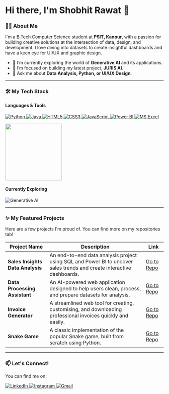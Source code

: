 # Hi there, I'm Shobhit Rawat 👋


### 👨‍💻 About Me

I'm a B.Tech Computer Science student at **PSIT, Kanpur**, with a passion for building creative solutions at the intersection of data, design, and development. I love diving into datasets to create insightful dashboards and have a keen eye for UI/UX and graphic design.

- 🌱 I’m currently exploring the world of **Generative AI** and its applications.
- 🔭 I’m focused on building my latest project, **JURIS AI**.
- 💬 Ask me about **Data Analysis, Python, or UI/UX Design**.

---

### 🛠️ My Tech Stack

#### Languages & Tools
<p align="left">
  <a href="https://www.python.org" target="_blank"> <img src="https://img.shields.io/badge/Python-3776AB?style=for-the-badge&logo=python&logoColor=white" alt="Python"/> </a>
  <a href="https://www.java.com" target="_blank"> <img src="https://img.shields.io/badge/Java-ED8B00?style=for-the-badge&logo=openjdk&logoColor=white" alt="Java"/> </a>
  <a href="https://developer.mozilla.org/en-US/docs/Web/HTML" target="_blank"> <img src="https://img.shields.io/badge/HTML5-E34F26?style=for-the-badge&logo=html5&logoColor=white" alt="HTML5"/> </a>
  <a href="https://developer.mozilla.org/en-US/docs/Web/CSS" target="_blank"> <img src="https://img.shields.io/badge/CSS3-1572B6?style=for-the-badge&logo=css3&logoColor=white" alt="CSS3"/> </a>
  <a href="https://developer.mozilla.org/en-US/docs/Web/JavaScript" target="_blank"> <img src="https://img.shields.io/badge/JavaScript-F7DF1E?style=for-the-badge&logo=javascript&logoColor=black" alt="JavaScript"/> </a>
  <a href="https://powerbi.microsoft.com/" target="_blank"> <img src="https://img.shields.io/badge/Power_BI-F2C811?style=for-the-badge&logo=powerbi&logoColor=black" alt="Power BI"/> </a>
  <a href="https://www.microsoft.com/en-us/microsoft-365/excel" target="_blank"> <img src="https://img.shields.io/badge/Microsoft_Excel-217346?style=for-the-badge&logo=microsoftexcel&logoColor=white" alt="MS Excel"/> </a>
</p>

<p align="left">
  <a href="https://github.com/im-shobhit">
    <img height="180em" src="https://github-readme-stats.vercel.app/api/top-langs/?username=im-shobhit&layout=compact&langs_count=8&theme=radical"/>
  </a>
</p>

#### Currently Exploring
<p align="left">
  <img src="https://img.shields.io/badge/Generative_AI-8A2BE2?style=for-the-badge&logo=openai&logoColor=white" alt="Generative AI"/>
</p>

---

### ✨ My Featured Projects

Here are a few projects I'm proud of. You can find more on my repositories tab!

| Project Name | Description | Link |
|--------------|-------------|------|
| **Sales Insights Data Analysis** | An end-to-end data analysis project using SQL and Power BI to uncover sales trends and create interactive dashboards. | [Go to Repo](https://github.com/im-shobhit/Sales-Insights-Data-Analysis) |
| **Data Processing Assistant** | An AI-powered web application designed to help users clean, process, and prepare datasets for analysis. | [Go to Repo](https://github.com/im-shobhit/Data-Processing-Assistant) |
| **Invoice Generator** | A streamlined web tool for creating, customising, and downloading professional invoices quickly and easily. | [Go to Repo](https://github.com/im-shobhit/Invoice-Generator) |
| **Snake Game** | A classic implementation of the popular Snake game, built from scratch using Python. | [Go to Repo](https://github.com/im-shobhit/Snake-Game) |

---

### 📫 Let's Connect!

You can find me on:

<p align="left">
  <a href="https://www.linkedin.com/in/shobhit-rawat-61752635b/" target="_blank">
    <img src="https://skillicons.dev/icons?i=linkedin" alt="LinkedIn" />
  </a>
  <a href="https://www.instagram.com/__worst_personality__/" target="_blank">
    <img src="https://skillicons.dev/icons?i=instagram" alt="Instagram" />
  </a>
  <a href="ishobhitrawat@gmail.com" target="_blank"> <img src="https://skillicons.dev/icons?i=gmail" alt="Gmail" />
  </a>
</p>

